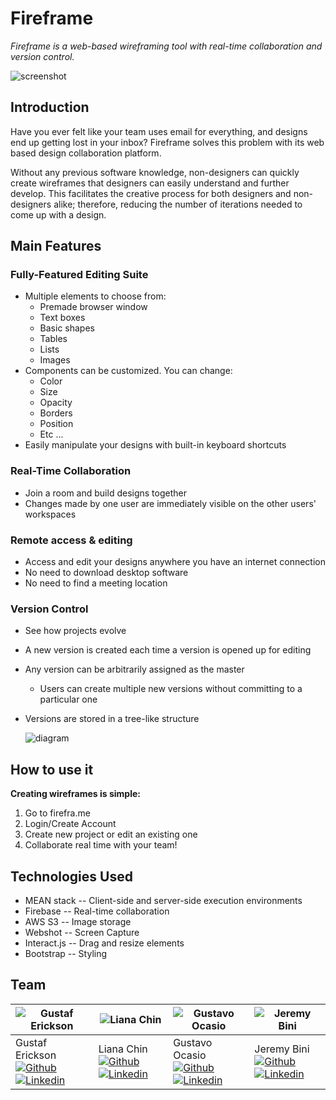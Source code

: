 # Fireframe
*Fireframe is a web-based wireframing tool with real-time collaboration and version control.*

![screenshot][Fireframe_Screenshot]

## Introduction
Have you ever felt like your team uses email for everything, and designs end up getting lost in your inbox? Fireframe solves this problem with its web based design collaboration platform.

Without any previous software knowledge, non-designers can quickly create wireframes that designers can easily understand and further develop. This facilitates the creative process for both designers and non-designers alike; therefore, reducing the number of iterations needed to come up with a design.

## Main Features
### Fully-Featured Editing Suite
* Multiple elements to choose from:
  * Premade browser window
  * Text boxes
  * Basic shapes
  * Tables
  * Lists
  * Images
* Components can be customized. You can change:
  * Color
  * Size
  * Opacity
  * Borders
  * Position
  * Etc ...
* Easily manipulate your designs with built-in keyboard shortcuts

### Real-Time Collaboration
* Join a room and build designs together
* Changes made by one user are immediately visible on the other users' workspaces

### Remote access & editing
* Access and edit your designs anywhere you have an internet connection
* No need to download desktop software
* No need to find a meeting location

### Version Control
* See how projects evolve
* A new version is created each time a version is opened up for editing
* Any version can be arbitrarily assigned as the master
  * Users can create multiple new versions without committing to a particular one
* Versions are stored in a tree-like structure

  ![diagram][VC_TreeStructure]

## How to use it
**Creating wireframes is simple:**

1. Go to firefra.me
2. Login/Create Account
3. Create new project or edit an existing one
4. Collaborate real time with your team!

## Technologies Used
* MEAN stack -- Client-side and server-side execution environments
* Firebase -- Real-time collaboration
* AWS S3 -- Image storage
* Webshot -- Screen Capture
* Interact.js -- Drag and resize elements
* Bootstrap -- Styling

## Team
![Gustaf Erickson][Gustaf_Picture] | ![Liana Chin][Liana_Picture] | ![Gustavo Ocasio][Gustavo_Picture] | ![Jeremy Bini][Jeremy_Picture]
----|----|----|----
Gustaf Erickson [![Github][Github_Logo]][Gustaf_GithubUrl] [![Linkedin][LinkedIn_Logo]][Gustaf_LinkedInUrl] | Liana Chin [![Github][Github_Logo]][Liana_GithubUrl] [![Linkedin][LinkedIn_Logo]][Liana_LinkedInUrl] | Gustavo Ocasio [![Github][Github_Logo]][Gustavo_GithubUrl] [![Linkedin][LinkedIn_Logo]][Gustavo_LinkedInUrl] | Jeremy Bini [![Github][Github_Logo]][Jeremy_GithubUrl] [![Linkedin][LinkedIn_Logo]][Jeremy_LinkedInUrl]


[Fireframe_Screenshot]: https://s3.amazonaws.com/capstone.bucket/FireFrame_Editor_Screenshot.png "Fireframe Editor"
[VC_TreeStructure]: https://s3.amazonaws.com/capstone.bucket/VersionControl_resized.png

[Github_Logo]: https://s3.amazonaws.com/capstone.bucket/GitHub-Mark-14px.png
[LinkedIn_Logo]: https://s3.amazonaws.com/capstone.bucket/In-2C-14px.png

[Gustaf_Picture]: https://s3.amazonaws.com/capstone.bucket/GustafErickson.jpg "Gustaf Erickson"
[Gustaf_GithubUrl]: https://github.com/gerickson808
[Gustaf_LinkedInUrl]: https://www.linkedin.com/in/gustaf-erickson-925a1954

[Liana_Picture]: https://s3.amazonaws.com/capstone.bucket/LianaChin.jpg "Liana Chin"
[Liana_GithubUrl]: https://github.com/pipemadame
[Liana_LinkedInUrl]: https://www.linkedin.com/in/lianachin

[Gustavo_Picture]: https://s3.amazonaws.com/capstone.bucket/GustavoOcasio.jpg "Gustavo Ocasio"
[Gustavo_GithubUrl]: https://github.com/gocasiot
[Gustavo_LinkedInUrl]: https://www.linkedin.com/in/gustavoocasio

[Jeremy_Picture]: https://s3.amazonaws.com/capstone.bucket/JeremiBini.jpg "Jeremy Bini"
[Jeremy_GithubUrl]: https://github.com/jeremybini
[Jeremy_LinkedInUrl]: https://www.linkedin.com/in/jeremybini